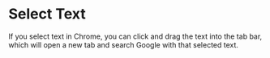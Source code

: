 Select Text
===========

If you select text in Chrome, you can click and drag the text into the tab bar, which will open a new tab and search Google with that selected text.
